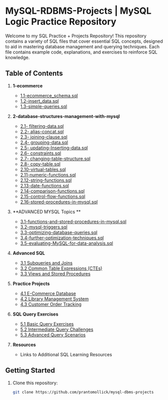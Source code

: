 # MySQL-RDBMS-Projects | MySQL Logic Practice Repository

Welcome to my SQL Practice + Projects Repository! This repository contains a variety of SQL files that cover essential SQL concepts, designed to aid in mastering database management and querying techniques. Each file contains example code, explanations, and exercises to reinforce SQL knowledge.

## Table of Contents

1. **1-ecommerce**

    - [1.1-ecommerce_schema.sql](https://github.com/prantomollick/mysql-dbms-projects/blob/main/1-ecommerce/1-ecommerce_schema.sql)
    - [1.2-insert_data.sql](https://github.com/prantomollick/mysql-dbms-projects/blob/main/1-ecommerce/2-insert_data.sql)
    - [1.3-simple-queries.sql](https://github.com/prantomollick/mysql-dbms-projects/blob/main/1-ecommerce/3-simple-queries.sql)

2. **2-database-structures-management-with-mysql**

    - [2.1- filtering-data.sql](https://github.com/prantomollick/mysql-dbms-projects/blob/main/2-database-structures-management-with-mysql/1-%20filtering-data.sql)
    - [2.2- alias-concat.sql](https://github.com/prantomollick/mysql-dbms-projects/blob/main/2-database-structures-management-with-mysql/2-alias-concat.sql)
    - [2.3- joining-clause.sql](https://github.com/prantomollick/mysql-dbms-projects/blob/main/2-database-structures-management-with-mysql/3-joining-clause.sql)
    - [2.4- grouping-data.sql](https://github.com/prantomollick/mysql-dbms-projects/blob/main/2-database-structures-management-with-mysql/4-grouping-data.sql)
    - [2.5- updating-Inserting-data.sql](https://github.com/prantomollick/mysql-dbms-projects/blob/main/2-database-structures-management-with-mysql/5-updating-Inserting-data.sql)
    - [2.6- constraints.sql](https://github.com/prantomollick/mysql-dbms-projects/blob/main/2-database-structures-management-with-mysql/6-constraints.sql)
    - [2.7- changing-table-structure.sql](https://github.com/prantomollick/mysql-dbms-projects/blob/main/2-database-structures-management-with-mysql/7-changing-table-structure.sql)
    - [2.8- copy-table.sql](https://github.com/prantomollick/mysql-dbms-projects/blob/main/2-database-structures-management-with-mysql/8-copy-table.sql)
    - [2.10-virtual-tables.sql](https://github.com/prantomollick/mysql-dbms-projects/blob/main/2-database-structures-management-with-mysql/10-virtual-tables.sql)
    - [2.11-numeric-functions.sql](https://github.com/prantomollick/mysql-dbms-projects/blob/main/2-database-structures-management-with-mysql/11-numeric-functions.sql)
    - [2.12-string-functions.sql](https://github.com/prantomollick/mysql-dbms-projects/blob/main/2-database-structures-management-with-mysql/12-string-functions.sql)
    - [2.13-date-functions.sql](https://github.com/prantomollick/mysql-dbms-projects/blob/main/2-database-structures-management-with-mysql/13-date-functions.sql)
    - [2.14-comparison-functions.sql](https://github.com/prantomollick/mysql-dbms-projects/blob/main/2-database-structures-management-with-mysql/14-comparison-functions.sql)
    - [2.15-control-flow-functions.sql](https://github.com/prantomollick/mysql-dbms-projects/blob/main/2-database-structures-management-with-mysql/15-control-flow-functions.sql)
    - [2.16-stored-procedures-in-mysql.sql](https://github.com/prantomollick/mysql-dbms-projects/blob/main/2-database-structures-management-with-mysql/16-stored-procedures-in-mysql.sql)

3. **ADVANCED MYSQL Topics **

    - [3.1-functions-and-stored-procedures-in-mysql.sql](https://github.com/prantomollick/mysql-dbms-projects/blob/main/3-advanced-mysql-topics/1-functions-and-stored-procedures-in-mysql.sql)
    - [3.2-mysql-triggers.sql](https://github.com/prantomollick/mysql-dbms-projects/blob/main/3-advanced-mysql-topics/2-mysql-triggers.sql)
    - [3.3-optimizing-database-queries.sql](https://github.com/prantomollick/mysql-dbms-projects/blob/main/3-optimizing-database-queries.sql)
    - [3.4-further-optimization-techniques.sql](https://github.com/prantomollick/mysql-dbms-projects/blob/main/4-further-optimization-techniques.sql)
    - [3.5-evaluating-MySQL-for-data-analysis.sql](https://github.com/prantomollick/mysql-dbms-projects/blob/main/5-evaluating-MySQL-for-data-analysis.sql)

4. **Advanced SQL**

    - [3.1 Subqueries and Joins](link_to_file)
    - [3.2 Common Table Expressions (CTEs)](link_to_file)
    - [3.3 Views and Stored Procedures](link_to_file)

5. **Practice Projects**

    - [4.1 E-Commerce Database](link_to_file)
    - [4.2 Library Management System](link_to_file)
    - [4.3 Customer Order Tracking](link_to_file)

6. **SQL Query Exercises**

    - [5.1 Basic Query Exercises](link_to_file)
    - [5.2 Intermediate Query Challenges](link_to_file)
    - [5.3 Advanced Query Scenarios](link_to_file)

7. **Resources**
    - Links to Additional SQL Learning Resources

## Getting Started

1. Clone this repository:
    ```bash
    git clone https://github.com/prantomollick/mysql-dbms-projects
    ```

